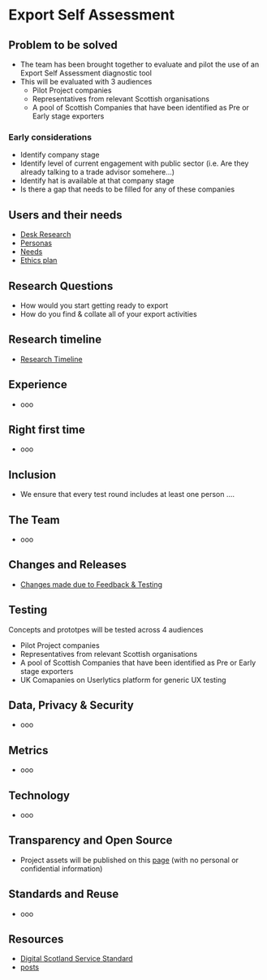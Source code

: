 # Export Self Assessment

## Problem to be solved
- The team has been brought together to evaluate and pilot the use of an Export Self Assessment diagnostic tool
- This will be evaluated with 3 audiences
    - Pilot Project companies
    - Representatives from relevant Scottish organisations
    - A pool of Scottish Companies that have been identified as Pre or Early stage exporters
 
### Early considerations

- Identify company stage
- Identify level of current engagement with public sector (i.e. Are they already talking to a trade advisor somehere...)
- Identify hat is available at that company stage
- Is there a gap that needs to be filled for any of these companies


##  Users and their needs

- [Desk Research](desk.md)
- [Personas](personas.md)
- [Needs](needs.md)
- [Ethics plan](ethics.md)


## Research Questions

- How would you start getting ready to export
- How do you find & collate all of your export activities



## Research timeline
- [Research Timeline](research.md)


## Experience

- ooo



## Right first time

- ooo



## Inclusion

- We ensure that every test round includes at least one person ....



## The Team

- ooo

## Changes and Releases

- [Changes made due to Feedback & Testing](/files/ChangesExportTool.pdf)




## Testing
Concepts and prototpes will be tested across 4 audiences

- Pilot Project companies
- Representatives from relevant Scottish organisations
- A pool of Scottish Companies that have been identified as Pre or Early stage exporters    
- UK Comapanies on Userlytics platform for generic UX testing

## Data, Privacy & Security

- ooo



## Metrics

- ooo



## Technology

- ooo



## Transparency and Open Source

- Project assets will be published on this [page](https://scotentsd.github.io/exportselfassessment/) (with no personal or confidential information)





## Standards and Reuse

- ooo



## Resources
- [Digital Scotland Service Standard](https://digitalsupporthub.service.gov.scot/s/article/digital-scotland-service-standard)
- [posts](posts.md)

